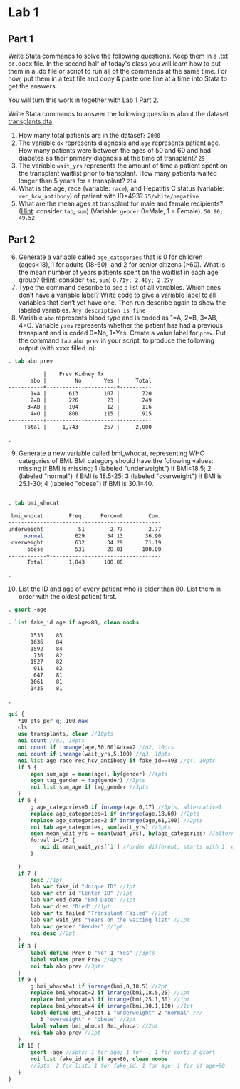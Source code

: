 ﻿# Lab 1     
     
## Part 1     
               
Write Stata commands to solve the following questions. Keep them in a .txt or .docx file. In the second half of today's class you will learn how to put them in a .do file or script to run all of the commands at the same time. For now, put them in a text file and copy & paste one line at a time into Stata to get the answers.        
     
You will turn this work in together with Lab 1 Part 2.     
     
Write Stata commands to answer the following questions about the dataset [transplants.dta](transplants.dta):     
     
1. How many total patients are in the dataset? `2000`     
2. The variable `dx` represents diagnosis and `age` represents patient age. How many patients were between the ages of 50 and 60 and had diabetes as their primary diagnosis at the time of transplant? `29`     
3. The variable `wait_yrs` represents the amount of time a patient spent on the transplant waitlist prior to transplant. How many patients waited longer than 5 years for a transplant? `214`     
4. What is the age, race (variable: `race`), and Hepatitis C status (variable: `rec_hcv_antibody`) of patient with ID=493?  `75/white/negative`      
5. What are the mean ages at transplant for male and female recipients? (<u>Hint</u>: consider `tab`, `sum`) (Variable: `gender` 0=Male, 1 = Female). `50.96; 49.52`       
     
## Part 2
     
6. Generate a variable called `age_categories` that is 0 for children (ages<18), 1 for adults (18-60), and 2 for senior citizens (>60). What is the mean number of years patients spent on the waitlist in each age group? (<u>Hint</u>: consider `tab`, `sum`)  `0.71y; 2.48y; 2.27y`      
7. Type the command describe to see a list of all variables. Which ones don’t have a variable label? Write code to give a variable label to all variables that don’t yet have one. Then run describe again to show the labeled variables.  `Any description is fine`       
8. Variable `abo` represents blood type and is coded as 1=A, 2=B, 3=AB, 4=O. Variable `prev` represents whether the patient has had a previous transplant and is coded 0=No, 1=Yes. Create a value label for `prev`. Put the command `tab abo prev` in your script, to produce the following output (with xxxx filled in):     

```stata
. tab abo prev 

           |    Prev Kidney Tx
       abo |         No       Yes |     Total
-----------+----------------------+----------
       1=A |       613        107 |       720 
       2=B |       226         23 |       249 
      3=AB |       104         12 |       116 
       4=O |       800        115 |       915 
-----------+----------------------+----------
     Total |     1,743        257 |     2,000

.
```

9. Generate a new variable called bmi_whocat, representing WHO categories of BMI. BMI category should have the following values: missing if BMI is missing; 1 (labeled "underweight") if BMI<18.5; 2 (labeled "normal") if BMI is 18.5-25; 3 (labeled "overweight") if BMI is 25.1-30; 4 (labeled "obese") if BMI is 30.1=40. 

```stata

. tab bmi_whocat

 bmi_whocat |      Freq.     Percent        Cum.
------------+-----------------------------------
underweight |         51        2.77        2.77
     normal |        629       34.13       36.90
 overweight |        632       34.29       71.19
      obese |        531       28.81      100.00
------------+-----------------------------------
      Total |      1,843      100.00

.
```

10. List the ID and age of every patient who is older than 80. List them in order with the oldest patient first.

```stata
. gsort -age

. list fake_id age if age>80, clean noobs

       1535    85  
       1636    84  
       1592    84  
        736    82  
       1527    82  
        911    82  
        647    81  
       1061    81  
       1435    81   

.

```

```stata
qui {
   *10 pts per q; 100 max
   cls
   use transplants, clear //10pts   
   noi count //q1, 10pts     
   noi count if inrange(age,50,60)&dx==2 //q2, 10pts 
   noi count if inrange(wait_yrs,5,100) //q3, 10pts
   noi list age race rec_hcv_antibody if fake_id==493 //q4, 10pts
   if 5 {  
       egen sum_age = mean(age), by(gender) //4pts
       egen tag_gender = tag(gender) //3pts
       noi list sum_age if tag_gender //3pts
   }
   if 6 {  
	   g age_categories=0 if inrange(age,0,17) //3pts, alternative1
	   replace age_categories=1 if inrange(age,18,60) //2pts
	   replace age_categories=2 if inrange(age,61,100) //2pts
	   noi tab age_categories, sum(wait_yrs) //3pts
	   egen mean_wait_yrs = mean(wait_yrs), by(age_categories) //alternative2
	   forval i=1/3 {
          noi di mean_wait_yrs[`i'] //order different; starts with 1, ends with 0
	   }
	   
   }
   if 7 {  
   	   desc //1pt
	   lab var fake_id "Unique ID" //1pt
	   lab var ctr_id "Center ID" //1pt 
	   lab var end_date "End Date" //1pt
	   lab var died "Died" //1pt 
	   lab var tx_failed "Transplant Failed" //1pt
	   lab var wait_yrs "Years on the waiting list" //1pt
	   lab var gender "Gender" //1pt
	   noi desc //2pt
   }
   if 8 {  
       label define Prev 0 "No" 1 "Yes" //3pts 
   	   label values prev Prev //4pts
	   noi tab abo prev //3pts
   }
   if 9 {  
	   g bmi_whocat=1 if inrange(bmi,0,18.5) //2pt
	   replace bmi_whocat=2 if inrange(bmi,18.5,25) //1pt
	   replace bmi_whocat=3 if inrange(bmi,25.1,30) //1pt
	   replace bmi_whocat=4 if inrange(bmi,30.1,100) //1pt
	   label define Bmi_whocat 1 "underweight" 2 "normal" ///
	      3 "overweight" 4 "obese" //2pt
	   label values bmi_whocat Bmi_whocat //2pt
       noi tab abo prev //1pt
   }
   if 10 {
	   gsort -age //5pts: 1 for age; 1 for -; 1 for sort; 2 gsort  
	   noi list fake_id age if age>80, clean noobs 
	   //5pts: 2 for list; 1 for fake_id; 1 for age; 1 for if age>80
   }
}

 
```